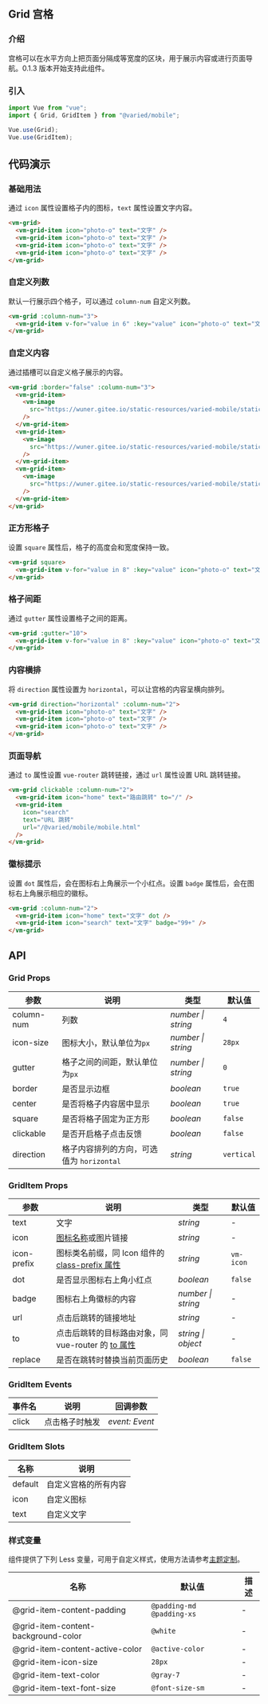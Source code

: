 ## Grid 宫格

### 介绍

宫格可以在水平方向上把页面分隔成等宽度的区块，用于展示内容或进行页面导航。0.1.3 版本开始支持此组件。

### 引入

```js
import Vue from "vue";
import { Grid, GridItem } from "@varied/mobile";

Vue.use(Grid);
Vue.use(GridItem);
```

## 代码演示

### 基础用法

通过 `icon` 属性设置格子内的图标，`text` 属性设置文字内容。

```html
<vm-grid>
  <vm-grid-item icon="photo-o" text="文字" />
  <vm-grid-item icon="photo-o" text="文字" />
  <vm-grid-item icon="photo-o" text="文字" />
  <vm-grid-item icon="photo-o" text="文字" />
</vm-grid>
```

### 自定义列数

默认一行展示四个格子，可以通过 `column-num` 自定义列数。

```html
<vm-grid :column-num="3">
  <vm-grid-item v-for="value in 6" :key="value" icon="photo-o" text="文字" />
</vm-grid>
```

### 自定义内容

通过插槽可以自定义格子展示的内容。

```html
<vm-grid :border="false" :column-num="3">
  <vm-grid-item>
    <vm-image
      src="https://wuner.gitee.io/static-resources/varied-mobile/static/universe-1.jpg"
    />
  </vm-grid-item>
  <vm-grid-item>
    <vm-image
      src="https://wuner.gitee.io/static-resources/varied-mobile/static/universe-2.jpg"
    />
  </vm-grid-item>
  <vm-grid-item>
    <vm-image
      src="https://wuner.gitee.io/static-resources/varied-mobile/static/universe-3.jpg"
    />
  </vm-grid-item>
</vm-grid>
```

### 正方形格子

设置 `square` 属性后，格子的高度会和宽度保持一致。

```html
<vm-grid square>
  <vm-grid-item v-for="value in 8" :key="value" icon="photo-o" text="文字" />
</vm-grid>
```

### 格子间距

通过 `gutter` 属性设置格子之间的距离。

```html
<vm-grid :gutter="10">
  <vm-grid-item v-for="value in 8" :key="value" icon="photo-o" text="文字" />
</vm-grid>
```

### 内容横排

将 `direction` 属性设置为 `horizontal`，可以让宫格的内容呈横向排列。

```html
<vm-grid direction="horizontal" :column-num="2">
  <vm-grid-item icon="photo-o" text="文字" />
  <vm-grid-item icon="photo-o" text="文字" />
  <vm-grid-item icon="photo-o" text="文字" />
</vm-grid>
```

### 页面导航

通过 `to` 属性设置 `vue-router` 跳转链接，通过 `url` 属性设置 URL 跳转链接。

```html
<vm-grid clickable :column-num="2">
  <vm-grid-item icon="home" text="路由跳转" to="/" />
  <vm-grid-item
    icon="search"
    text="URL 跳转"
    url="/@varied/mobile/mobile.html"
  />
</vm-grid>
```

### 徽标提示

设置 `dot` 属性后，会在图标右上角展示一个小红点。设置 `badge` 属性后，会在图标右上角展示相应的徽标。

```html
<vm-grid :column-num="2">
  <vm-grid-item icon="home" text="文字" dot />
  <vm-grid-item icon="search" text="文字" badge="99+" />
</vm-grid>
```

## API

### Grid Props

| 参数       | 说明                                      | 类型               | 默认值     |
| ---------- | ----------------------------------------- | ------------------ | ---------- |
| column-num | 列数                                      | _number \| string_ | `4`        |
| icon-size  | 图标大小，默认单位为`px`                  | _number \| string_ | `28px`     |
| gutter     | 格子之间的间距，默认单位为`px`            | _number \| string_ | `0`        |
| border     | 是否显示边框                              | _boolean_          | `true`     |
| center     | 是否将格子内容居中显示                    | _boolean_          | `true`     |
| square     | 是否将格子固定为正方形                    | _boolean_          | `false`    |
| clickable  | 是否开启格子点击反馈                      | _boolean_          | `false`    |
| direction  | 格子内容排列的方向，可选值为 `horizontal` | _string_           | `vertical` |

### GridItem Props

| 参数        | 说明                                                                                      | 类型               | 默认值    |
| ----------- | ----------------------------------------------------------------------------------------- | ------------------ | --------- |
| text        | 文字                                                                                      | _string_           | -         |
| icon        | [图标名称](#/icon)或图片链接                                                              | _string_           | -         |
| icon-prefix | 图标类名前缀，同 Icon 组件的 [class-prefix 属性](#/icon#props)                            | _string_           | `vm-icon` |
| dot         | 是否显示图标右上角小红点                                                                  | _boolean_          | `false`   |
| badge       | 图标右上角徽标的内容                                                                      | _number \| string_ | -         |
| url         | 点击后跳转的链接地址                                                                      | _string_           | -         |
| to          | 点击后跳转的目标路由对象，同 vue-router 的 [to 属性](https://router.vuejs.org/zh/api/#to) | _string \| object_ | -         |
| replace     | 是否在跳转时替换当前页面历史                                                              | _boolean_          | `false`   |

### GridItem Events

| 事件名 | 说明           | 回调参数       |
| ------ | -------------- | -------------- |
| click  | 点击格子时触发 | _event: Event_ |

### GridItem Slots

| 名称    | 说明                 |
| ------- | -------------------- |
| default | 自定义宫格的所有内容 |
| icon    | 自定义图标           |
| text    | 自定义文字           |

### 样式变量

组件提供了下列 Less 变量，可用于自定义样式，使用方法请参考[主题定制](#/theme)。

| 名称                                | 默认值                    | 描述 |
| ----------------------------------- | ------------------------- | ---- |
| @grid-item-content-padding          | `@padding-md @padding-xs` | -    |
| @grid-item-content-background-color | `@white`                  | -    |
| @grid-item-content-active-color     | `@active-color`           | -    |
| @grid-item-icon-size                | `28px`                    | -    |
| @grid-item-text-color               | `@gray-7`                 | -    |
| @grid-item-text-font-size           | `@font-size-sm`           | -    |
